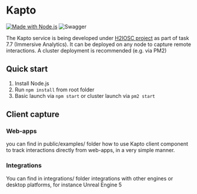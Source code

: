 # Kapto
[![Made with Node.js](https://img.shields.io/badge/Node.js->=12-blue?logo=node.js&logoColor=white)](https://nodejs.org "Go to Node.js homepage")
![Swagger](https://img.shields.io/badge/-Swagger-%23Clojure?style=for-the-badge&logo=swagger&logoColor=white)

The Kapto service is being developed under [H2IOSC project](https://www.h2iosc.cnr.it/) as part of task 7.7 (Immersive Analytics).
It can be deployed on any node to capture remote interactions. A cluster deployment is recommended (e.g. via PM2)

## Quick start
1) Install Node.js
2) Run `npm install` from root folder
3) Basic launch via `npm start` or cluster launch via `pm2 start`

## Client capture
### Web-apps
you can find in public/examples/ folder how to use Kapto client component to track interactions directly from web-apps, in a very simple manner.

### Integrations
You can find in integrations/ folder integrations with other engines or desktop platforms, for instance Unreal Engine 5
